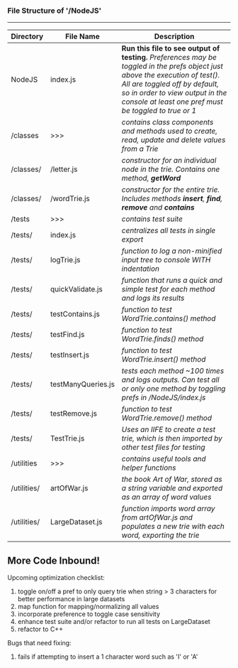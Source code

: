 ### File Structure of '/NodeJS'
---
| Directory | File Name | Description |
| --- | --- | --- |
| NodeJS | index.js | **Run this file to see output of testing.** _Preferences may be toggled in the prefs object just above the execution of test(). All are toggled off by default, so in order to view output in the console at least one pref must be toggled to true or 1_ |
| /classes | >>> | _contains class components and methods used to create, read, update and delete values from a Trie_ |
| /classes/ | /letter.js | _constructor for an individual node in the trie. Contains one method, **getWord**_ |
| /classes/ | /wordTrie.js | _constructor for the entire trie. Includes methods **insert**, **find**, **remove** and **contains**_ |
| /tests | >>> | _contains test suite_ |
| /tests/ | index.js | _centralizes all tests in single export_ |
| /tests/ | logTrie.js | _function to log a non-minified input tree to console WITH indentation_ |
| /tests/ | quickValidate.js | _function that runs a quick and simple test for each method and logs its results_ |
| /tests/ | testContains.js | _function to test WordTrie.contains() method_ |
| /tests/ | testFind.js | _function to test WordTrie.finds() method_ |
| /tests/ | testInsert.js | _function to test WordTrie.insert() method_ |
| /tests/ | testManyQueries.js | _tests each method ~100 times and logs outputs. Can test all or only one method by toggling prefs in /NodeJS/index.js_ |
| /tests/ | testRemove.js | _function to test WordTrie.remove() method_ |
| /tests/ | TestTrie.js | _Uses an IIFE to create a test trie, which is then imported by other test files for testing_ |
| /utilities | >>> | _contains useful tools and helper functions_ |
| /utilities/ | artOfWar.js | _the book Art of War, stored as a string variable and exported as an array of word values_ |
| /utilities/ | LargeDataset.js | _function imports word array from artOfWar.js and populates a new trie with each word, exporting the trie_ |

## More Code Inbound!
Upcoming optimization checklist:
1. toggle on/off a pref to only query trie when string > 3 characters for better performance in large datasets
2. map function for mapping/normalizing all values 
3. incorporate preference to toggle case sensitivity
4. enhance test suite and/or refactor to run all tests on LargeDataset
5. refactor to C++

Bugs that need fixing:
1. fails if attempting to insert a 1 character word such as 'I' or 'A'
